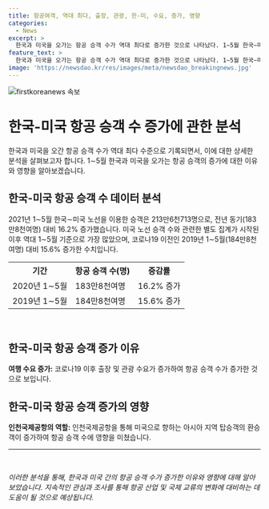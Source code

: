 ```yaml
---
title: 항공여객, 역대 최다, 출장, 관광, 한-미, 수요, 증가, 영향
categories:
  - News
excerpt: >
  한국과 미국을 오가는 항공 승객 수가 역대 최다로 증가한 것으로 나타났다. 1∼5월 한국∼미국 노선을 이용한 승객은 전년 동기 대비 16.2% 증가한 213만6천713명으로 집계됐으며, 이는 코로나19 이전 수준을 능가하는 수치다. 출장과 관광 수요 증가, 환승객 증가 등이 영향을 미치고 있는 것으로 파악된다.
feature_text: >
  한국과 미국을 오가는 항공 승객 수가 역대 최다로 증가한 것으로 나타났다. 1∼5월 한국∼미국 노선을 이용한 승객은 전년 동기 대비 16.2% 증가한 213만6천713명으로 집계됐으며, 이는 코로나19 이전 수준을 능가하는 수치다. 출장과 관광 수요 증가, 환승객 증가 등이 영향을 미치고 있는 것으로 파악된다.
image: 'https://newsdao.kr/res/images/meta/newsdao_breakingnews.jpg'
---
```


<p><img src="https://newsdao.kr/res/images/meta/newsdao_breakingnews.jpg" alt="firstkoreanews 속보" /></p>

<h1>한국-미국 항공 승객 수 증가에 관한 분석</h1>

<p data-ke-size="size16">한국과 미국을 오간 항공 승객 수가 역대 최다 수준으로 기록되면서, 이에 대한 상세한 분석을 살펴보고자 합니다. 1∼5월 한국과 미국을 오가는 항공 승객의 증가에 대한 이유와 영향을 알아보겠습니다.</p>

<h2>한국-미국 항공 승객 수 데이터 분석</h2>

<p>2021년 1∼5월 한국∼미국 노선을 이용한 승객은 213만6천713명으로, 전년 동기(183만8천여명) 대비 16.2% 증가했습니다. 미국 노선 승객 수와 관련한 별도 집계가 시작된 이후 역대 1∼5월 기준으로 가장 많았으며, 코로나19 이전인 2019년 1∼5월(184만8천여명) 대비 15.6% 증가한 수치입니다.</p>

<table>
  <tr>
    <th>기간</th>
    <th>항공 승객 수(명)</th>
    <th>증감률</th>
  </tr>
  <tr>
    <td>2020년 1∼5월</td>
    <td>183만8천여명</td>
    <td>16.2% 증가</td>
  </tr>
  <tr>
    <td>2019년 1∼5월</td>
    <td>184만8천여명</td>
    <td>15.6% 증가</td>
  </tr>
</table>

<p data-ke-size="size16">&nbsp;</p>

<h2>한국-미국 항공 승객 증가 이유</h2>

<p><b>여행 수요 증가:</b> 코로나19 이후 출장 및 관광 수요가 증가하여 항공 승객 수가 증가한 것으로 보입니다.</p>

<h2>한국-미국 항공 승객 증가의 영향</h2>

<p><b>인천국제공항의 역할:</b> 인천국제공항을 통해 미국으로 향하는 아시아 지역 탑승객의 환승객이 증가하여 항공 승객 수에 영향을 미쳤습니다.</p>

<hr>

<p data-ke-size="size16">&nbsp;</p>

<p><i>이러한 분석을 통해, 한국과 미국 간의 항공 승객 수가 증가한 이유와 영향에 대해 알아보았습니다. 지속적인 관심과 조사를 통해 항공 산업 및 국제 교류의 변화에 대비하는 데 도움이 될 것으로 예상됩니다.</i></p>

